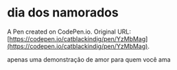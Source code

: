 # dia dos namorados

A Pen created on CodePen.io. Original URL: [https://codepen.io/catblackindig/pen/YzMbMag](https://codepen.io/catblackindig/pen/YzMbMag).

apenas uma demonstração de amor para quem você ama 